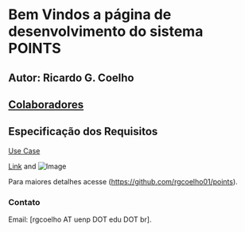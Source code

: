# Bem Vindos a página de desenvolvimento do sistema POINTS

## Autor: Ricardo G. Coelho
## [Colaboradores](colaboradores.html)

## Especificação dos Requisitos
[Use Case](requisitos.html)

[Link](url) and ![Image](http://200.201.11.151/images/logo.png)

Para maiores detalhes acesse (https://github.com/rgcoelho01/points).

### Contato

Email: [rgcoelho AT uenp DOT edu DOT br].

